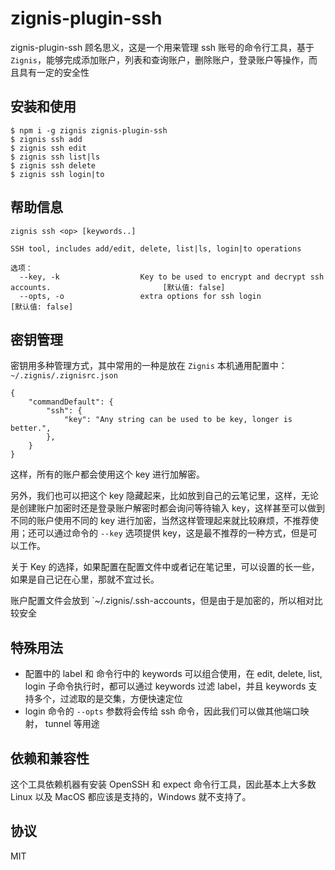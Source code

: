 # zignis-plugin-ssh

zignis-plugin-ssh 顾名思义，这是一个用来管理 ssh 账号的命令行工具，基于 `Zignis`，能够完成添加账户，列表和查询账户，删除账户，登录账户等操作，而且具有一定的安全性

## 安装和使用

```
$ npm i -g zignis zignis-plugin-ssh
$ zignis ssh add
$ zignis ssh edit
$ zignis ssh list|ls
$ zignis ssh delete
$ zignis ssh login|to
```

## 帮助信息

```
zignis ssh <op> [keywords..]

SSH tool, includes add/edit, delete, list|ls, login|to operations

选项：
  --key, -k                  Key to be used to encrypt and decrypt ssh accounts.                         [默认值: false]
  --opts, -o                 extra options for ssh login                                                 [默认值: false]
```

## 密钥管理

密钥用多种管理方式，其中常用的一种是放在 `Zignis` 本机通用配置中：`~/.zignis/.zignisrc.json`

```
{
    "commandDefault": {
        "ssh": {
            "key": "Any string can be used to be key, longer is better.",
        },
    }
}
```

这样，所有的账户都会使用这个 key 进行加解密。

另外，我们也可以把这个 key 隐藏起来，比如放到自己的云笔记里，这样，无论是创建账户加密时还是登录账户解密时都会询问等待输入 key，这样甚至可以做到不同的账户使用不同的 key 进行加密，当然这样管理起来就比较麻烦，不推荐使用；还可以通过命令的 `--key` 选项提供 key，这是最不推荐的一种方式，但是可以工作。

关于 Key 的选择，如果配置在配置文件中或者记在笔记里，可以设置的长一些，如果是自己记在心里，那就不宜过长。

账户配置文件会放到 `~/.zignis/.ssh-accounts，但是由于是加密的，所以相对比较安全

## 特殊用法

- 配置中的 label 和 命令行中的 keywords 可以组合使用，在 edit, delete, list, login 子命令执行时，都可以通过 keywords 过滤 label，并且 keywords 支持多个，过滤取的是交集，方便快速定位
- login 命令的 `--opts` 参数将会传给 ssh 命令，因此我们可以做其他端口映射， tunnel 等用途

## 依赖和兼容性

这个工具依赖机器有安装 OpenSSH 和 expect 命令行工具，因此基本上大多数 Linux 以及 MacOS 都应该是支持的，Windows 就不支持了。

## 协议

MIT